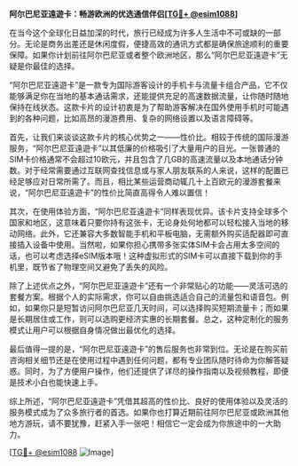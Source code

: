 **阿尔巴尼亚遠遊卡：畅游欧洲的优选通信伴侣[[TG💪+ @esim1088](https://t.me/s/esim1088)]**

在当今这个全球化日益加深的时代，旅行已经成为许多人生活中不可或缺的一部分。无论是商务出差还是休闲度假，便捷高效的通讯方式都是确保旅途顺利的重要保障。如果你计划前往阿尔巴尼亚或者整个欧洲地区，那么“阿尔巴尼亚遠遊卡”无疑是你最佳的选择。

“阿尔巴尼亚遠遊卡”是一款专为国际游客设计的手机卡与流量卡组合产品，它不仅能够满足你在当地的基本通话需求，还能提供充足的高速数据流量，让你随时随地保持在线状态。这款卡片的设计初衷是为了帮助游客解决在国外使用手机时可能遇到的各种问题，比如高昂的漫游费用、复杂的网络设置以及语言障碍等。

首先，让我们来谈谈这款卡片的核心优势之一——性价比。相较于传统的国际漫游服务，“阿尔巴尼亚遠遊卡”以其低廉的价格吸引了大量用户的目光。一张普通的SIM卡价格通常不会超过10欧元，并且包含了几GB的高速流量以及本地通话分钟数。对于经常需要通过互联网查找信息或与家人朋友联系的人来说，这样的配置已经足够应对日常所需了。而且，相比某些运营商动辄几十上百欧元的漫游套餐来说，“阿尔巴尼亚遠遊卡”的性价比简直高得令人难以置信！

其次，在使用体验方面，“阿尔巴尼亚遠遊卡”同样表现优异。该卡片支持全球多个国家和地区，这意味着只要你持有这张卡，无论身处何地都可以轻松接入当地的移动网络。此外，它还兼容大多数智能手机和平板电脑，无需额外购买适配器即可直接插入设备中使用。当然啦，如果你担心携带多张实体SIM卡会占用太多空间的话，也可以考虑选择eSIM版本哦！这种虚拟形式的SIM卡可以直接下载到你的手机里，既节省了物理空间又避免了丢失的风险。

除了上述优点之外，“阿尔巴尼亚遠遊卡”还有一个非常贴心的功能——灵活可选的套餐方案。根据个人的实际需求，你可以自由挑选适合自己的流量包和语音包。例如，如果你只是短暂访问阿尔巴尼亚几天时间，可以选择购买短期流量卡；而如果是长期居住或工作，则可以选购更经济实惠的长期套餐。总之，这种定制化的服务模式让用户可以根据自身情况做出最优化的选择。

最后值得一提的是，“阿尔巴尼亚遠遊卡”的售后服务也非常到位。无论是在购买前咨询相关细节还是在使用过程中遇到任何问题，都有专业团队随时待命为你解答疑惑。同时，为了方便用户操作，他们还提供了详尽的操作指南以及视频教程，即便是技术小白也能快速上手。

综上所述，“阿尔巴尼亚遠遊卡”凭借其超高的性价比、良好的使用体验以及灵活的服务模式成为了众多旅行者的首选。如果你也打算近期前往阿尔巴尼亚或欧洲其他地方游玩，请不要犹豫，赶紧入手一张吧！相信它一定会成为你旅途中的一大助力。

[[TG💪+ @esim1088](https://t.me/s/esim1088) ![Image](https://i.postimg.cc/4NQfJmqS/Snipaste-2025-05-13-00-14-12.png)]